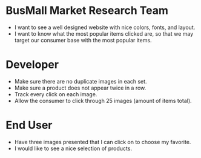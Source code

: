 # BusMall Market Research Team
- I want to see a well designed website with nice colors, fonts, and layout.
- I want to know what the most popular items clicked are, so that we may target our consumer base with the most popular items.

# Developer
- Make sure there are no duplicate images in each set.
- Make sure a product does not appear twice in a row.
- Track every click on each image.
- Allow the consumer to click through 25 images (amount of items total).

# End User
- Have three images presented that I can click on to choose my favorite.
- I would like to see a nice selection of products.
